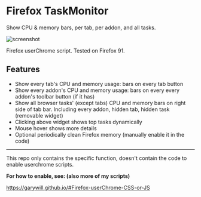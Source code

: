 # Firefox TaskMonitor

Show CPU &amp; memory bars, per tab, per addon, and all tasks. 

![screenshot](https://s1.ax1x.com/2020/07/18/UcsPLF.jpg)

Firefox userChrome script. Tested on Firefox 91.

## Features

- Show every tab's CPU and memory usage: bars on every tab button
- Show every addon's CPU and memory usage: bars on every every addon's toolbar button (if it has)
- Show all browser tasks' (except tabs) CPU and memory bars on right side of tab bar. Including every addon, hidden tab, hidden task (removable widget)
- Clicking above widget shows top tasks dynamically
- Mouse hover shows more details
- Optional periodically clean Firefox memory (manually enable it in the code)

---------------------

This repo only contains the specific function, doesn't contain the code to enable userchrome scripts.

**For how to enable, see: (also more of my scripts)**

https://garywill.github.io/#Firefox-userChrome-CSS-or-JS

